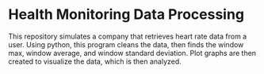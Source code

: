 # Health Monitoring Data Processing

This repository simulates a company that retrieves heart rate data from a user. Using python, this program cleans the data, then finds the window max, window average, and window standard deviation. Plot graphs are then created to visualize the data, which is then analyzed.
